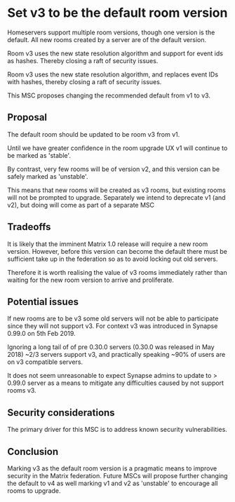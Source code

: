 # Set v3 to be the default room version

Homeservers support multiple room versions, though one version is the default.
All new rooms created by a server are of the default version.

Room v3 uses the new state resolution algorithm and support
for event ids as hashes. Thereby closing a raft of security issues.

Room v3 uses the new state resolution algorithm, and replaces event IDs with
hashes, thereby closing a raft of security issues.

This MSC proposes changing the recommended default from v1 to v3.


## Proposal

The default room should be updated to be room v3 from v1.

Until we have greater confidence in the room upgrade UX v1 will continue
to be marked as 'stable'.

By contrast, very few rooms will be of version v2, and this version can be
safely marked as 'unstable'.

This means that new rooms will be created as v3 rooms, but existing rooms will
not be prompted to upgrade. Separately we intend to deprecate v1 (and v2), but
doing will come as part of a separate MSC

## Tradeoffs

It is likely that the imminent Matrix 1.0 release will require a new room
version. However, before this version can become the default there
must be sufficient take up in the federation so as to avoid locking out old
servers.

Therefore it is worth realising the value of v3 rooms immediately rather than
waiting for the new room version to arrive and proliferate.

## Potential issues

If new rooms are to be v3 some old servers will not be able to participate
since they will not support v3. For context v3 was introduced in Synapse 0.99.0
on 5th Feb 2019.

Ignoring a long tail of of pre 0.30.0 servers (0.30.0 was released in
May 2018) ~2/3 servers support v3, and practically speaking ~90% of users are
on v3 compatible servers.

It does not seem unreasonable to expect Synapse admins to update to > 0.99.0
server as a means to mitigate any difficulties caused by not support rooms v3.


## Security considerations

The primary driver for this MSC is to address known security vulnerabilities.

## Conclusion

Marking v3 as the default room version is a pragmatic means to improve security
in the Matrix federation. Future MSCs will propose further changing the default
to v4 as well marking v1 and v2 as 'unstable' to encourage all rooms to upgrade.